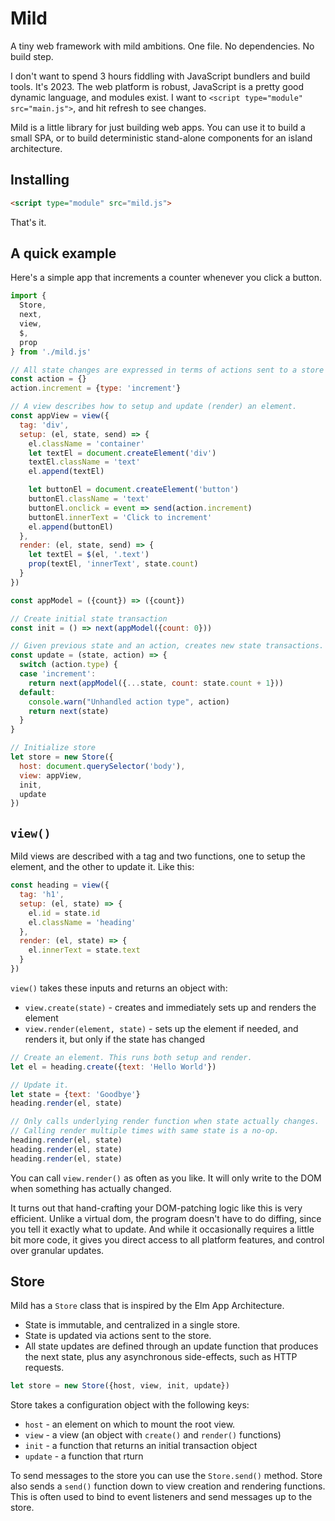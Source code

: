 # Mild

A tiny web framework with mild ambitions. One file. No dependencies. No build step.

I don't want to spend 3 hours fiddling with JavaScript bundlers and build tools. It's 2023. The web platform is robust, JavaScript is a pretty good dynamic language, and modules exist. I want to `<script type="module" src="main.js">`, and hit refresh to see changes.

Mild is a little library for just building web apps. You can use it to build a small SPA, or to build deterministic stand-alone components for an island architecture.

## Installing

```html
<script type="module" src="mild.js">
```

That's it.

## A quick example

Here's a simple app that increments a counter whenever you click a button.

```js
import {
  Store,
  next,
  view,
  $,
  prop
} from './mild.js'

// All state changes are expressed in terms of actions sent to a store
const action = {}
action.increment = {type: 'increment'}

// A view describes how to setup and update (render) an element.
const appView = view({
  tag: 'div',
  setup: (el, state, send) => {
    el.className = 'container'
    let textEl = document.createElement('div')
    textEl.className = 'text'
    el.append(textEl)

    let buttonEl = document.createElement('button')
    buttonEl.className = 'text'
    buttonEl.onclick = event => send(action.increment)
    buttonEl.innerText = 'Click to increment'
    el.append(buttonEl)
  },
  render: (el, state, send) => {
    let textEl = $(el, '.text')
    prop(textEl, 'innerText', state.count)
  }
})

const appModel = ({count}) => ({count})

// Create initial state transaction
const init = () => next(appModel({count: 0}))

// Given previous state and an action, creates new state transactions.
const update = (state, action) => {
  switch (action.type) {
  case 'increment':
    return next(appModel({...state, count: state.count + 1}))
  default:
    console.warn("Unhandled action type", action)
    return next(state)
  }
}

// Initialize store
let store = new Store({
  host: document.querySelector('body'),
  view: appView,
  init,
  update
})
```

## `view()`

Mild views are described with a tag and two functions, one to setup the element, and the other to update it. Like this:

```js
const heading = view({
  tag: 'h1',
  setup: (el, state) => {
    el.id = state.id
    el.className = 'heading'
  },
  render: (el, state) => {
    el.innerText = state.text
  }
})
```

`view()` takes these inputs and returns an object with:

- `view.create(state)` - creates and immediately sets up and renders the element
- `view.render(element, state)` - sets up the element if needed, and renders it, but only if the state has changed

```js
// Create an element. This runs both setup and render.
let el = heading.create({text: 'Hello World'})

// Update it.
let state = {text: 'Goodbye'}
heading.render(el, state)

// Only calls underlying render function when state actually changes.
// Calling render multiple times with same state is a no-op.
heading.render(el, state)
heading.render(el, state)
heading.render(el, state)
```

You can call `view.render()` as often as you like. It will only write to the DOM when something has actually changed.

It turns out that hand-crafting your DOM-patching logic like this is very efficient. Unlike a virtual dom, the program doesn't have to do diffing, since you tell it exactly what to update. And while it occasionally requires a little bit more code, it gives you direct access to all platform features, and control over granular updates.

## Store

Mild has a `Store` class that is inspired by the Elm App Architecture.

- State is immutable, and centralized in a single store.
- State is updated via actions sent to the store.
- All state updates are defined through an update function that produces the next state, plus any asynchronous side-effects, such as HTTP requests.

```js
let store = new Store({host, view, init, update})
```

Store takes a configuration object with the following keys:

- `host` - an element on which to mount the root view.
- `view` - a view (an object with `create()` and `render()` functions)
- `init` - a function that returns an initial transaction object
- `update` - a function that rturn

To send messages to the store you can use the `Store.send()` method. Store also sends a `send()` function down to view creation and rendering functions. This is often used to bind to event listeners and send messages up to the store.